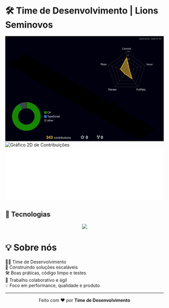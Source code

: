 # 🛠️ Time de Desenvolvimento | Lions Seminovos

![Gráfico 3D de Contribuições](profile-3d-contrib/profile-night-rainbow.svg)
![Gráfico 2D de Contribuições](profile-3d-contrib/profile-3d-contrib.svg)
![Minhas Métricas GitHub](metrics.svg)

## 🚀 Tecnologias

<p align="center">
  <img src="https://skillicons.dev/icons?i=csharp,js,ts,react,nodejs,nextjs,python,git,github,docker,figma" />
</p>

# 💡 Sobre nós

👨‍💻 Time de Desenvolvimento<br>
🚀 Construindo soluções escaláveis<br>
🛠️ Boas práticas, código limpo e testes<br>
🤝 Trabalho colaborativo e ágil<br>
💡 Foco em performance, qualidade e produto

---

<p align="center">
  Feito com ❤️ por <strong>Time de Desenvolvimento</strong>
</p>
